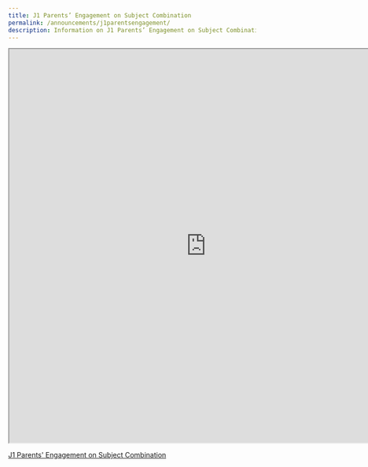 ```yaml
---
title: J1 Parents’ Engagement on Subject Combination
permalink: /announcements/j1parentsengagement/
description: Information on J1 Parents’ Engagement on Subject Combination
---
```

<iframe src="https://docs.google.com/document/d/e/2PACX-1vScHSd_Yi18ZFsIrzmIaxf_tep_NElpe6jYcnuNB-3o-O94lZWc-B3mneL62rXozyPrde18pdbGA3Tq/pub?embedded=true" width=800px height=800px scrolling="no"></iframe>

<a href="https://moe-singapore.zoom.us/j/83351624402">J1 Parents' Engagement on Subject Combination</a>